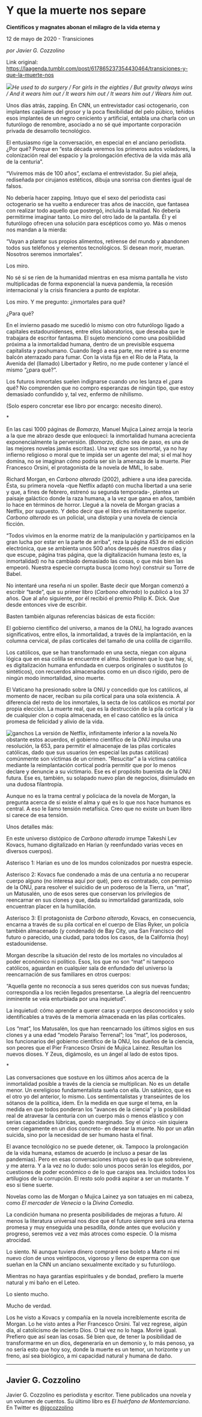 # Y que la muerte nos separe

**Científicos y magnates abonan el milagro de la vida eterna y**

12 de mayo de 2020 - Transiciones

_por Javier G. Cozzolino_

Link original: https://laagenda.tumblr.com/post/617865237354430464/transiciones-y-que-la-muerte-nos

![](https://64.media.tumblr.com/7718b44af212ba8e5a639a6543060364/6d095125c7d9b3b8-66/s500x750/ed372940f5735f34e382ce4442766ab098fbf255.jpg)*He used to do surgery / For girls in the eighties / But gravity always wins / And it wears him out / It wears him out / It wears him out / Wears him out.*


Unos días atrás, zapping. En CNN, un entrevistador casi octogenario, con implantes capilares del grosor y la poca flexibilidad del pelo púbico, teñidos esos implantes de un negro ceniciento y artificial, entabla una charla con un futurólogo de renombre, asociado a no sé qué importante corporación privada de desarrollo tecnológico.

El entusiasmo rige la conversación, en especial en el anciano periodista. ¿Por qué? Porque en “esta década veremos los primeros autos voladores, la colonización real del espacio y la prolongación efectiva de la vida más allá de la centuria”.

“Viviremos más de 100 años”, exclama el entrevistador. Su piel añeja, rediseñada por cirujanos estéticos, dibuja una sonrisa con dientes igual de falsos.

No debería hacer zapping. Intuyo que el sexo del periodista casi octogenario se ha vuelto a endurecer tras años de inacción, que fantasea con realizar todo aquello que postergó, incluida la maldad. No debería permitirme imaginar tanto. Lo miro del otro lado de la pantalla. Él y el futurólogo ofrecen una solución para escépticos como yo. Más o menos nos mandan a la mierda:

“Vayan a plantar sus propios alimentos, retírense del mundo y abandonen todos sus teléfonos y elementos tecnológicos. Si desean morir, mueran. Nosotros seremos inmortales”.

Los miro.

No sé si se ríen de la humanidad mientras en esa misma pantalla he visto multiplicadas de forma exponencial la nueva pandemia, la recesión internacional y la crisis financiera a punto de explotar. 

Los miro. Y me pregunto: ¿inmortales para qué?

¿Para qué?

En el invierno pasado me sucedió lo mismo con otro futurólogo ligado a capitales estadounidenses, entre ellos laboratorios, que deseaba que le trabajara de escritor fantasma. El sujeto mencionó como una posibilidad próxima a la inmortalidad humana, dentro de un previsible esquema capitalista y poshumano. Cuando llegó a esa parte, me retiré a su enorme balcón aterrazado para fumar. Con la vista fija en el Río de la Plata, la Avenida del (llamado) Libertador y Retiro, no me pude contener y lancé el mismo “¿para qué?”.

Los futuros inmortales suelen indignarse cuando uno les lanza el ¿para qué? No comprenden que no compro esperanzas de ningún tipo, que estoy demasiado confundido y, tal vez, enfermo de nihilismo.

(Solo espero concretar ese libro por encargo: necesito dinero).

\*

En las casi 1000 páginas de *Bomarzo*, Manuel Mujica Lainez arroja la teoría a la que me abrazo desde que enloquecí: la inmortalidad humana acrecienta exponencialmente la perversión. (*Bomarzo*, dicho sea de paso, es una de las mejores novelas jamás escritas). Una vez que sos inmortal, ya no hay infierno religioso o moral que te impida ser un agente del mal; si el mal hoy domina, no se imaginan cómo podría ser sin la amenaza de la muerte. Pier Francesco Orsini, el protagonista de la novela de MML, lo sabe.

Richard Morgan, en *Carbono alterado* (2002), adhiere a una idea parecida. Ésta, su primera novela -que Netflix adaptó con mucha libertad a una serie y que, a fines de febrero, estrenó su segunda temporada-, plantea un paisaje galáctico donde la raza humana, a la vez que gana en años, también lo hace en términos de horror. Llegué a la novela de Morgan gracias a Netflix, por supuesto. Y debo decir que el libro es infinitamente superior. *Carbono alterado* es un policial, una distopía y una novela de ciencia ficción.

“Todos vivimos en la enorme matriz de la manipulación y participamos en la gran lucha por estar en la parte de arriba”, reza la página 453 de mi edición electrónica, que se ambienta unos 500 años después de nuestros días y que escupe, página tras página, que la digitalización humana (esto es, la inmortalidad) no ha cambiado demasiado las cosas, o que más bien las empeoró. Nuestra especie corrupta busca (como hoy) construir su Torre de Babel.

No intentaré una reseña ni un spoiler. Baste decir que Morgan comenzó a escribir “tarde”, que su primer libro (*Carbono alterado*) lo publicó a los 37 años. Que al año siguiente, por él recibió el premio Philip K. Dick. Que desde entonces vive de escribir.

Basten también algunas referencias básicas de esta ficción:

El gobierno científico del universo, a manos de la ONU, ha logrado avances significativos, entre ellos, la inmortalidad, a través de la implantación, en la columna cervical, de pilas corticales del tamaño de una colilla de cigarrillo.

Los católicos, que se han transformado en una secta, niegan con alguna lógica que en esa colilla se encuentre el alma. Sostienen que lo que hay, sí, es digitalización humana enfundada en cuerpos originales o sustitutos (o sintéticos), con recuerdos almacenados como en un disco rígido, pero de ningún modo inmortalidad, sino muerte.

El Vaticano ha presionado sobre la ONU y concedido que los católicos, al momento de nacer, reciban su pila cortical para una sola existencia. A diferencia del resto de los inmortales, la secta de los católicos es mortal por propia elección. La muerte real, que es la destrucción de la pila cortical y la de cualquier clon o copia almacenada, en el caso católico es la única promesa de felicidad y alivio de la vida.

![ganchos](https://64.media.tumblr.com/137da84c7dd6c7da22e45f93096b14f0/6d095125c7d9b3b8-b7/s500x750/1c3c2bed1ea4a2395245f665ff21996830ba188b.jpg) La versión de Netflix, infinitamente inferior a la novela.No obstante estos acuerdos, el gobierno científico de la ONU impulsa una resolución, la 653, para permitir el almacenaje de las pilas corticales católicas, dado que sus usuarios (en especial las putas católicas) comúnmente son víctimas de un crimen. “Resucitar” a la víctima católica mediante la reimplantación cortical podría permitir que por lo menos declare y denuncie a su victimario. Ese es el propósito buenista de la ONU futura. Ese es, también, su solapado nuevo plan de negocios, disimulado en una dudosa filantropía.

Aunque no es la trama central y policíaca de la novela de Morgan, la pregunta acerca de si existe el alma y qué es lo que nos hace humanos es central. A eso le llamo tensión metafísica. Creo que no existe un buen libro si carece de esa tensión.

Unos detalles más:

En este universo distópico de *Carbono alterado* irrumpe Takeshi Lev Kovacs, humano digitalizado en Harian (y reenfundado varias veces en diversos cuerpos).

Asterisco 1: Harian es uno de los mundos colonizados por nuestra especie.

Asterisco 2: Kovacs fue condenado a más de una centuria a no recuperar cuerpo alguno (no interesa aquí por qué), pero es contratado, con permiso de la ONU, para resolver el suicidio de un poderoso de la Tierra, un “mat”, un Matusalén, uno de esos seres que conservan los privilegios de reencarnar en sus clones y que, dada su inmortalidad garantizada, solo encuentran placer en la humillación.

Asterisco 3: El protagonista de *Carbono alterado*, Kovacs, en consecuencia, encarna a través de su pila cortical en el cuerpo de Elias Ryker, un policía también almacenado (y condenado) de Bay City, una San Francisco del futuro o parecido, una ciudad, para todos los casos, de la California (hoy) estadounidense.

Morgan describe la situación del resto de los mortales no vinculados al poder económico ni político. Esos, los que no son “mat” ni tampoco católicos, aguardan en cualquier sala de enfundado del universo la reencarnación de sus familiares en otros cuerpos:

“Aquella gente no reconocía a sus seres queridos con sus nuevas fundas; correspondía a los recién llegados presentarse. La alegría del reencuentro inminente se veía enturbiada por una inquietud”.

La inquietud: cómo aprender a querer caras y cuerpos desconocidos y solo identificables a través de la memoria almacenada en las pilas corticales.

Los “mat”, los Matusalén, los que han reencarnado los últimos siglos en sus clones y a una edad “modelo Paraíso Terrenal”; los “mat”, los poderosos, los funcionarios del gobierno científico de la ONU, los dueños de la ciencia, son peores que el Pier Francesco Orsini de Mujica Lainez. Resultan los nuevos dioses. Y Zeus, digámoslo, es un ángel al lado de estos tipos.

\*

Las conversaciones que sostuve en los últimos años acerca de la inmortalidad posible a través de la ciencia se multiplican. No es un detalle menor. Un exreligioso fundamentalista sueña con ella. Un satánico, que es el otro yo del anterior, lo mismo. Los sentimentalistas y transeúntes de los sótanos de la política, ídem. En la medida en que surge el tema, en la medida en que todos ponderan los “avances de la ciencia” y la posibilidad real de atravesar la centuria con un cuerpo más o menos elástico y con serias capacidades lúbricas, quedo marginado. Soy el único -sin siquiera creer ciegamente en un dios concreto- en desear la muerte. No por un afán suicida, sino por la necesidad de ser humano hasta el final.

El avance tecnológico no se puede detener, ok. Tampoco la prolongación de la vida humana, estamos de acuerdo (e incluso a pesar de las pandemias). Pero en esas conversaciones intuyo qué es lo que sobreviene, y me aterra. Y a la vez no lo dudo: solo unos pocos serán los elegidos, por cuestiones de poder económico o de lo que carajos sea. Incluidos todos los artilugios de la corrupción. El resto solo podrá aspirar a ser un mutante. Y eso si tiene suerte.

Novelas como las de Morgan o Mujica Lainez ya son tatuajes en mi cabeza, como *El mercader de Venecia* o la *Divina Comedia*.


La condición humana no presenta posibilidades de mejoras a futuro. Al menos la literatura universal nos dice que el futuro siempre será una eterna promesa y muy enseguida una pesadilla, donde antes que evolución y progreso, seremos vez a vez más atroces como especie. O la misma atrocidad.

Lo siento. Ni aunque tuviera dinero compraré ese boleto a Marte ni mi nuevo clon de unos veintipocos, vigoroso y lleno de esperma con que sueñan en la CNN un anciano sexualmente excitado y su futurólogo.

Mientras no haya garantías espirituales y de bondad, prefiero la muerte natural y mi baño en el Leteo.

Lo siento mucho.

Mucho de verdad.

Los he visto a Kovacs y compañía en la novela increíblemente escrita de Morgan. Lo he visto antes a Pier Francesco Orsini. Tal vez regrese, algún día, al catolicismo de incierto Dios. O tal vez no lo haga. Moriré igual. Prefiero que así sean las cosas. Sé bien que, de tener la posibilidad de transformarme en un dios, degeneraría en un demonio y, lo más penoso, ya no sería esto que hoy soy, donde la muerte es un temor, un horizonte y un freno, así sea biológico, a mi capacidad natural y humana de daño.

  




---

Javier G. Cozzolino
-------------------

 Javier G. Cozzolino es periodista y escritor. Tiene publicados una novela y un volumen de cuentos. Su último libro es *El huérfano de Montemarciano*. En Twitter es [@jgcozzolino](https://twitter.com/jgcozzolino?lang=es) 


